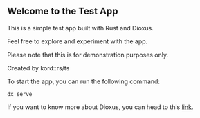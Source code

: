 <!-- The following HTML code represents a simple web page for the Test App -->

<body>
  <div id="main">
    <link rel="stylesheet" href="https://unpkg.com/tailwindcss@^2.0/dist/tailwind.min.css">
    <div class="min-h-screen flex items-center justify-center bg-gradient-to-r from-blue-400 to-purple-500">
      <div class="w-full max-w-md bg-white p-6 rounded-lg shadow-md">
        <h2 class="text-3xl font-semibold mb-4 text-center text-gray-800">Welcome to the Test App</h2>
        <p class="mb-4 text-gray-600">This is a simple test app built with Rust and Dioxus.</p>
        <p class="mb-4 text-gray-600">Feel free to explore and experiment with the app.</p>
        <p class="mb-2 text-gray-600">Please note that this is for demonstration purposes only.</p>
        <p class="text-sm text-gray-500">Created by kord::rs/ts</p>
      </div>
    </div>
  </div>

  <!-- To start the app, you can run the following command: dx serve -->
  <p>To start the app, you can run the following command:</p>
  <pre><code>dx serve</code></pre>

  <!-- Link to learn more about Dioxus -->
  <p>If you want to know more about Dioxus, you can head to this <a href="https://dioxuslabs.com/learn/0.4/getting_started" target="_blank" rel="noopener noreferrer">link</a>.</p>

  <div id="loom-companion-mv3" ext-id="liecbddmkiiihnedobmlmillhodjkdmb">
    <section id="shadow-host-companion"></section>
  </div>
</body>
